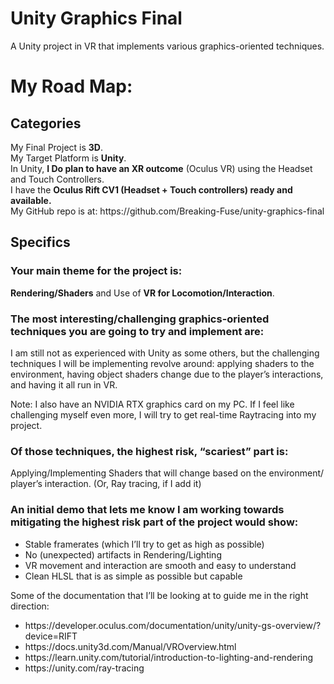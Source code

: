 # Unity Graphics Final
 A Unity project in VR that implements various graphics-oriented techniques.

<h1>My Road Map:</h1>
 <h2>Categories</h2>
My Final Project is <b>3D</b>.</br>
My Target Platform is <b>Unity</b>.</br>
In Unity, <b>I Do plan to have an XR outcome</b> (Oculus VR) using the Headset and Touch Controllers.</br>
I have the <b>Oculus Rift CV1 (Headset + Touch controllers) ready and available.</b></br>
My GitHub repo is at: https://github.com/Breaking-Fuse/unity-graphics-final
 <h2>Specifics</h2>
<h3>Your main theme for the project is:</h3>
 	<b>Rendering/Shaders</b> and Use of <b>VR for Locomotion/Interaction</b>.
<h3>The most interesting/challenging graphics-oriented techniques you are going to try and implement are:</h3>
I am still not as experienced with Unity as some others, but the challenging techniques I will be implementing revolve around: applying shaders to the environment, having object shaders change due to the player’s interactions, and having it all run in VR.

Note: I also have an NVIDIA RTX graphics card on my PC. If I feel like challenging myself even more, I will try to get real-time Raytracing into my project.
<h3>Of those techniques, the highest risk, “scariest” part is:</h3>
 	Applying/Implementing Shaders that will change based on the environment/ player’s interaction. (Or, Ray tracing, if I add it)
<h3>An initial demo that lets me know I am working towards mitigating the highest risk part of the project would show:</h3>
<ul>
<li>Stable framerates (which I’ll try to get as high as possible)</li>
<li>No (unexpected) artifacts in Rendering/Lighting</li>
<li>VR movement and interaction are smooth and easy to understand</li>
<li>Clean HLSL that is as simple as possible but capable</li>
</ul>



Some of the documentation that I’ll be looking at to guide me in the right direction:
<ul>
<li>https://developer.oculus.com/documentation/unity/unity-gs-overview/?device=RIFT</li>
<li>https://docs.unity3d.com/Manual/VROverview.html</li>
<li>https://learn.unity.com/tutorial/introduction-to-lighting-and-rendering</li>
<li>https://unity.com/ray-tracing</li>
</ul>
